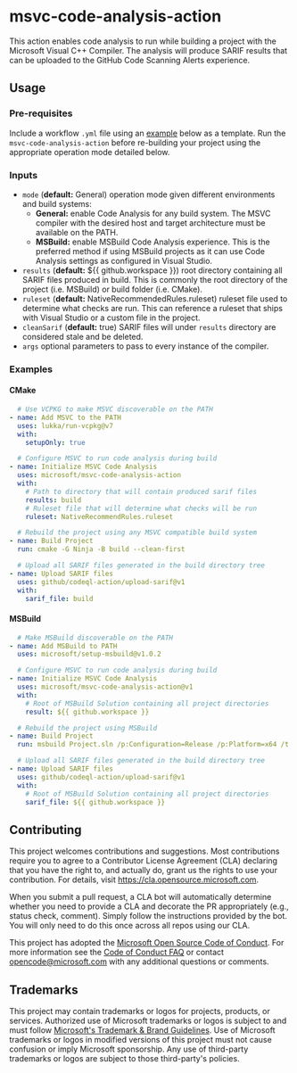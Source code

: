 # msvc-code-analysis-action

This action enables code analysis to run while building a project with the Microsoft Visual C++ Compiler. The analysis
will produce SARIF results that can be uploaded to the GitHub Code Scanning Alerts experience.

## Usage

### Pre-requisites

Include a workflow `.yml` file using an [example](#example) below as a template. Run the `msvc-code-analysis-action`
before re-building your project using the appropriate operation mode detailed below.

### Inputs
- `mode` (**default:** General) operation mode given different environments and build systems:
   - **General:** enable Code Analysis for any build system. The MSVC compiler with the desired host and target
   architecture must be available on the PATH. 
   - **MSBuild:** enable MSBuild Code Analysis experience. This is the preferred method if using MSBuild projects as it
   can use Code Analysis settings as configured in Visual Studio.
- `results` (**default:** ${{ github.workspace }}) root directory containing all SARIF files produced in build.
This is commonly the root directory of the project (i.e. MSBuild) or build folder (i.e. CMake).
- `ruleset` (**default:** NativeRecommendedRules.ruleset) ruleset file used to determine what checks are run. This can
reference a ruleset that ships with Visual Studio or a custom file in the project.
- `cleanSarif` (**default:** true) SARIF files will under `results` directory are considered stale and be deleted.
- `args` optional parameters to pass to every instance of the compiler.

### Examples

#### CMake

```yml
  # Use VCPKG to make MSVC discoverable on the PATH
- name: Add MSVC to the PATH
  uses: lukka/run-vcpkg@v7
  with:
    setupOnly: true

  # Configure MSVC to run code analysis during build
- name: Initialize MSVC Code Analysis 
  uses: microsoft/msvc-code-analysis-action
  with:
    # Path to directory that will contain produced sarif files
    results: build
    # Ruleset file that will determine what checks will be run
    ruleset: NativeRecommendRules.ruleset

  # Rebuild the project using any MSVC compatible build system
- name: Build Project
  run: cmake -G Ninja -B build --clean-first

  # Upload all SARIF files generated in the build directory tree
- name: Upload SARIF files
  uses: github/codeql-action/upload-sarif@v1
  with:
    sarif_file: build
```

#### MSBuild

```yml
  # Make MSBuild discoverable on the PATH
- name: Add MSBuild to PATH
  uses: microsoft/setup-msbuild@v1.0.2

  # Configure MSVC to run code analysis during build
- name: Initialize MSVC Code Analysis 
  uses: microsoft/msvc-code-analysis-action@v1
  with:
    # Root of MSBuild Solution containing all project directories
    result: ${{ github.workspace }}

  # Rebuild the project using MSBuild
- name: Build Project
  run: msbuild Project.sln /p:Configuration=Release /p:Platform=x64 /t:rebuild

  # Upload all SARIF files generated in the build directory tree
- name: Upload SARIF files
  uses: github/codeql-action/upload-sarif@v1
  with:
    # Root of MSBuild Solution containing all project directories
    sarif_file: ${{ github.workspace }}
```

## Contributing

This project welcomes contributions and suggestions.  Most contributions require you to agree to a
Contributor License Agreement (CLA) declaring that you have the right to, and actually do, grant us
the rights to use your contribution. For details, visit https://cla.opensource.microsoft.com.

When you submit a pull request, a CLA bot will automatically determine whether you need to provide
a CLA and decorate the PR appropriately (e.g., status check, comment). Simply follow the instructions
provided by the bot. You will only need to do this once across all repos using our CLA.

This project has adopted the [Microsoft Open Source Code of Conduct](https://opensource.microsoft.com/codeofconduct/).
For more information see the [Code of Conduct FAQ](https://opensource.microsoft.com/codeofconduct/faq/) or
contact [opencode@microsoft.com](mailto:opencode@microsoft.com) with any additional questions or comments.

## Trademarks

This project may contain trademarks or logos for projects, products, or services. Authorized use of Microsoft 
trademarks or logos is subject to and must follow 
[Microsoft's Trademark & Brand Guidelines](https://www.microsoft.com/en-us/legal/intellectualproperty/trademarks/usage/general).
Use of Microsoft trademarks or logos in modified versions of this project must not cause confusion or imply Microsoft sponsorship.
Any use of third-party trademarks or logos are subject to those third-party's policies.
